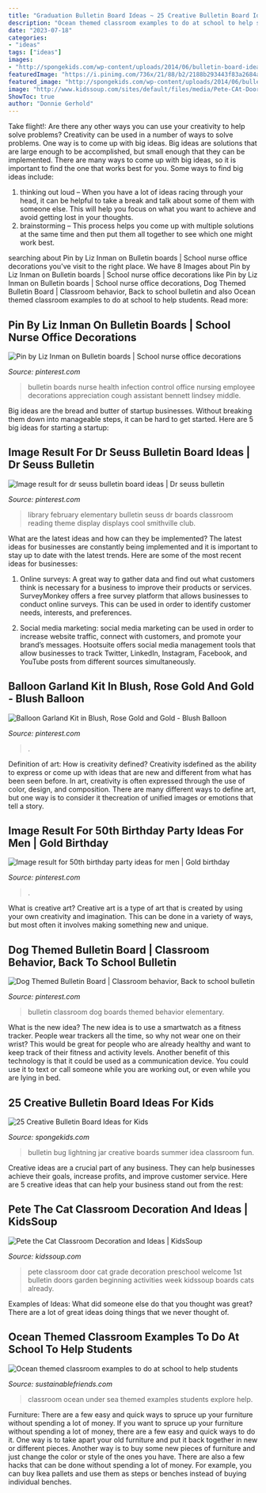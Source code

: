 ```yaml
---
title: "Graduation Bulletin Board Ideas ~ 25 Creative Bulletin Board Ideas For Kids"
description: "Ocean themed classroom examples to do at school to help students"
date: "2023-07-18"
categories:
- "ideas"
tags: ["ideas"]
images:
- "http://spongekids.com/wp-content/uploads/2014/06/bulletin-board-ideas/3-lightning-bug-jar-bulletin-board.jpg"
featuredImage: "https://i.pinimg.com/736x/21/88/b2/2188b293443f83a2684a942576d6b586.jpg"
featured_image: "http://spongekids.com/wp-content/uploads/2014/06/bulletin-board-ideas/3-lightning-bug-jar-bulletin-board.jpg"
image: "http://www.kidssoup.com/sites/default/files/media/Pete-CAt-Door.JPG"
ShowToc: true
author: "Donnie Gerhold"
---
```



Take flight!: Are there any other ways you can use your creativity to help solve problems?
Creativity can be used in a number of ways to solve problems. One way is to come up with big ideas. Big ideas are solutions that are large enough to be accomplished, but small enough that they can be implemented. There are many ways to come up with big ideas, so it is important to find the one that works best for you. Some ways to find big ideas include: 
1) thinking out loud – When you have a lot of ideas racing through your head, it can be helpful to take a break and talk about some of them with someone else. This will help you focus on what you want to achieve and avoid getting lost in your thoughts. 
2) brainstorming – This process helps you come up with multiple solutions at the same time and then put them all together to see which one might work best.

	

		
searching about Pin by Liz Inman on Bulletin boards | School nurse office decorations you've visit to the right place. We have 8 Images about Pin by Liz Inman on Bulletin boards | School nurse office decorations like Pin by Liz Inman on Bulletin boards | School nurse office decorations, Dog Themed Bulletin Board | Classroom behavior, Back to school bulletin and also Ocean themed classroom examples to do at school to help students. Read more:
		
    
## Pin By Liz Inman On Bulletin Boards | School Nurse Office Decorations

<img loading=lazy src="https://i.pinimg.com/736x/fc/cc/8c/fccc8c4a47f625c76a204d644984ae63.jpg" onerror="this.onerror=null;this.src='https://tse3.mm.bing.net/th?id=OIP.xMyISpDgX6bDq4XOri8s5AHaJ3&amp;pid=15.1';" alt="Pin by Liz Inman on Bulletin boards | School nurse office decorations">

_Source: pinterest.com_

>bulletin boards nurse health infection control office nursing employee decorations appreciation cough assistant bennett lindsey middle. 

	

Big ideas are the bread and butter of startup businesses. Without breaking them down into manageable steps, it can be hard to get started. Here are 5 big ideas for starting a startup: 

    
## Image Result For Dr Seuss Bulletin Board Ideas | Dr Seuss Bulletin

<img loading=lazy src="https://i.pinimg.com/736x/05/9b/ac/059bacb7448ad05fd35013fbbbe1a45a--elementary-library-library-displays.jpg" onerror="this.onerror=null;this.src='https://tse2.mm.bing.net/th?id=OIP.1xZ4z6PffhHJ_NEmtvQ3cAHaJ6&amp;pid=15.1';" alt="Image result for dr seuss bulletin board ideas | Dr seuss bulletin">

_Source: pinterest.com_

>library february elementary bulletin seuss dr boards classroom reading theme display displays cool smithville club. 

	

What are the latest ideas and how can they be implemented?
The latest ideas for businesses are constantly being implemented and it is important to stay up to date with the latest trends. Here are some of the most recent ideas for businesses:
1. Online surveys: A great way to gather data and find out what customers think is necessary for a business to improve their products or services. SurveyMonkey offers a free survey platform that allows businesses to conduct online surveys. This can be used in order to identify customer needs, interests, and preferences.

2. Social media marketing: social media marketing can be used in order to increase website traffic, connect with customers, and promote your brand’s messages. Hootsuite offers social media management tools that allow businesses to track Twitter, LinkedIn, Instagram, Facebook, and YouTube posts from different sources simultaneously.

    
## Balloon Garland Kit In Blush, Rose Gold And Gold - Blush Balloon

<img loading=lazy src="https://i.pinimg.com/736x/fb/14/40/fb14406c974ac02bc3392e218ddb7a4a.jpg" onerror="this.onerror=null;this.src='https://tse3.mm.bing.net/th?id=OIP.BvwDqFVGC32dryoXPxxIygHaPQ&amp;pid=15.1';" alt="Balloon Garland Kit in Blush, Rose Gold and Gold - Blush Balloon">

_Source: pinterest.com_

>. 

	

Definition of art: How is creativity defined?
Creativity isdefined as the ability to express or come up with ideas that are new and different from what has been seen before. In art, creativity is often expressed through the use of color, design, and composition. There are many different ways to define art, but one way is to consider it thecreation of unified images or emotions that tell a story.

    
## Image Result For 50th Birthday Party Ideas For Men | Gold Birthday

<img loading=lazy src="https://i.pinimg.com/736x/18/fa/3b/18fa3b594ab8950908607e69c8ee2eb0.jpg" onerror="this.onerror=null;this.src='https://tse3.mm.bing.net/th?id=OIP.xAXkI8vKA65Zhi2DLJBBogHaKJ&amp;pid=15.1';" alt="Image result for 50th birthday party ideas for men | Gold birthday">

_Source: pinterest.com_

>. 

	

What is creative art?
Creative art is a type of art that is created by using your own creativity and imagination. This can be done in a variety of ways, but most often it involves making something new and unique.

    
## Dog Themed Bulletin Board | Classroom Behavior, Back To School Bulletin

<img loading=lazy src="https://i.pinimg.com/736x/21/88/b2/2188b293443f83a2684a942576d6b586.jpg" onerror="this.onerror=null;this.src='https://tse1.mm.bing.net/th?id=OIP.trBh6TI7E-Dit0MTRBRi5AHaJ3&amp;pid=15.1';" alt="Dog Themed Bulletin Board | Classroom behavior, Back to school bulletin">

_Source: pinterest.com_

>bulletin classroom dog boards themed behavior elementary. 

	

What is the new idea?
The new idea is to use a smartwatch as a fitness tracker. People wear trackers all the time, so why not wear one on their wrist? This would be great for people who are already healthy and want to keep track of their fitness and activity levels. Another benefit of this technology is that it could be used as a communication device. You could use it to text or call someone while you are working out, or even while you are lying in bed.

    
## 25 Creative Bulletin Board Ideas For Kids

<img loading=lazy src="http://spongekids.com/wp-content/uploads/2014/06/bulletin-board-ideas/3-lightning-bug-jar-bulletin-board.jpg" onerror="this.onerror=null;this.src='https://tse1.mm.bing.net/th?id=OIP.mvzukYWXKAWcHME_s8BcAwHaJ6&amp;pid=15.1';" alt="25 Creative Bulletin Board Ideas for Kids">

_Source: spongekids.com_

>bulletin bug lightning jar creative boards summer idea classroom fun. 

	

Creative ideas are a crucial part of any business. They can help businesses achieve their goals, increase profits, and improve customer service. Here are 5 creative ideas that can help your business stand out from the rest:

    
## Pete The Cat Classroom Decoration And Ideas | KidsSoup

<img loading=lazy src="http://www.kidssoup.com/sites/default/files/media/Pete-CAt-Door.JPG" onerror="this.onerror=null;this.src='https://tse2.mm.bing.net/th?id=OIP.vBroDdw4GU1fp6pTygfIyQAAAA&amp;pid=15.1';" alt="Pete the Cat Classroom Decoration and Ideas | KidsSoup">

_Source: kidssoup.com_

>pete classroom door cat grade decoration preschool welcome 1st bulletin doors garden beginning activities week kidssoup boards cats already. 

	

Examples of Ideas: What did someone else do that you thought was great?
There are a lot of great ideas doing things that we never thought of.

    
## Ocean Themed Classroom Examples To Do At School To Help Students

<img loading=lazy src="http://www.sustainablefriends.com/wp-content/uploads/ocean_unit_school_ideas_classroom.jpg" onerror="this.onerror=null;this.src='https://tse3.mm.bing.net/th?id=OIP.gFsLET3CR9g25KIRTFef3wHaJ4&amp;pid=15.1';" alt="Ocean themed classroom examples to do at school to help students">

_Source: sustainablefriends.com_

>classroom ocean under sea themed examples students explore help. 

	

Furniture: There are a few easy and quick ways to spruce up your furniture without spending a lot of money.
If you want to spruce up your furniture without spending a lot of money, there are a few easy and quick ways to do it. One way is to take apart your old furniture and put it back together in new or different pieces. Another way is to buy some new pieces of furniture and just change the color or style of the ones you have. There are also a few hacks that can be done without spending a lot of money. For example, you can buy Ikea pallets and use them as steps or benches instead of buying individual benches.

